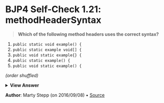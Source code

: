 # BJP4 Self-Check 1.21: methodHeaderSyntax

> **Which of the following method headers uses the correct syntax?**

1. `public static void example() {`
2. `public static example void[] {`
3. `public void static example{} {`
4. `public static example() {`
5. `public void static example() {`

_(order shuffled)_

<details>
  <summary><strong>View Answer</strong></summary>

1. **`public static void example() {`**

</details>

**Author**: Marty Stepp (on 2016/09/08) • [Source](https://practiceit.cs.washington.edu/problem/view/bjp4/chapter1/s21-methodHeaderSyntax)
